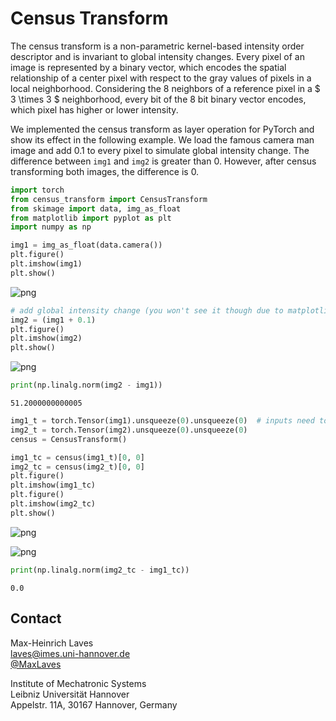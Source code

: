 
# Census Transform

The census transform is a non-parametric kernel-based intensity order descriptor and is invariant to global intensity changes. Every pixel of an image is represented by a binary vector, which encodes the spatial relationship of a center pixel with respect to the gray values of pixels in a local neighborhood. Considering the 8 neighbors of a reference pixel in a $ 3 \times 3 $ neighborhood, every bit of the 8 bit binary vector encodes, which pixel has higher or lower intensity.

We implemented the census transform as layer operation for PyTorch and show its effect in the following example. We load the famous camera man image and add 0.1 to every pixel to simulate global intensity change. The difference between `img1` and `img2` is greater than 0. However, after census transforming both images, the difference is 0.


```python
import torch
from census_transform import CensusTransform
from skimage import data, img_as_float
from matplotlib import pyplot as plt
import numpy as np
```


```python
img1 = img_as_float(data.camera())
plt.figure()
plt.imshow(img1)
plt.show()
```


![png](test_census_files/test_census_2_0.png)



```python
# add global intensity change (you won't see it though due to matplotlib's color mapping)
img2 = (img1 + 0.1)
plt.figure()
plt.imshow(img2)
plt.show()
```


![png](test_census_files/test_census_3_0.png)



```python
print(np.linalg.norm(img2 - img1))
```

    51.2000000000005



```python
img1_t = torch.Tensor(img1).unsqueeze(0).unsqueeze(0)  # inputs need to be 4D array with [N x C x H x W]
img2_t = torch.Tensor(img2).unsqueeze(0).unsqueeze(0)
census = CensusTransform()
```


```python
img1_tc = census(img1_t)[0, 0]
img2_tc = census(img2_t)[0, 0]
plt.figure()
plt.imshow(img1_tc)
plt.figure()
plt.imshow(img2_tc)
plt.show()
```


![png](test_census_files/test_census_6_0.png)



![png](test_census_files/test_census_6_1.png)



```python
print(np.linalg.norm(img2_tc - img1_tc))
```

    0.0


## Contact

Max-Heinrich Laves  
[laves@imes.uni-hannover.de](mailto:laves@imes.uni-hannover.de)  
[@MaxLaves](https://twitter.com/MaxLaves)

Institute of Mechatronic Systems  
Leibniz Universität Hannover  
Appelstr. 11A, 30167 Hannover, Germany
